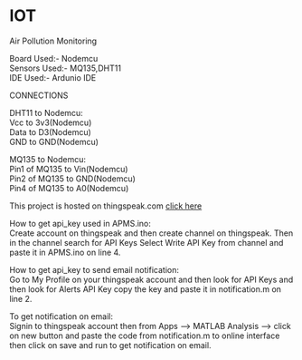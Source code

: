 # IOT
Air Pollution Monitoring

Board Used:- Nodemcu \
Sensors Used:- MQ135,DHT11 \
IDE Used:- Ardunio IDE 

CONNECTIONS

DHT11 to Nodemcu: \
Vcc to 3v3(Nodemcu) \
Data to D3(Nodemcu) \
GND to GND(Nodemcu) 

MQ135 to Nodemcu: \
Pin1 of MQ135 to Vin(Nodemcu) \
Pin2 of MQ135 to GND(Nodemcu) \
Pin4 of MQ135 to A0(Nodemcu) 

This project is hosted on thingspeak.com
[click here](https://thingspeak.com/channels/1219203)

How to get api_key used in APMS.ino: \
  Create account on thingspeak and then create channel on thingspeak.
  Then in the channel search for API Keys 
  Select Write API Key from channel and paste it in APMS.ino on line 4.
  
How to get api_key to send email notification: \
  Go to My Profile on your thingspeak account
  and then look for API Keys and then look for Alerts API Key
  copy the key and paste it in notification.m on line 2.
 
To get notification on email: \
  Signin to thingspeak account
  then from Apps --> MATLAB Analysis --> click on new button
  and paste the code from notification.m to online interface 
  then click on save and run to get notification on email.
